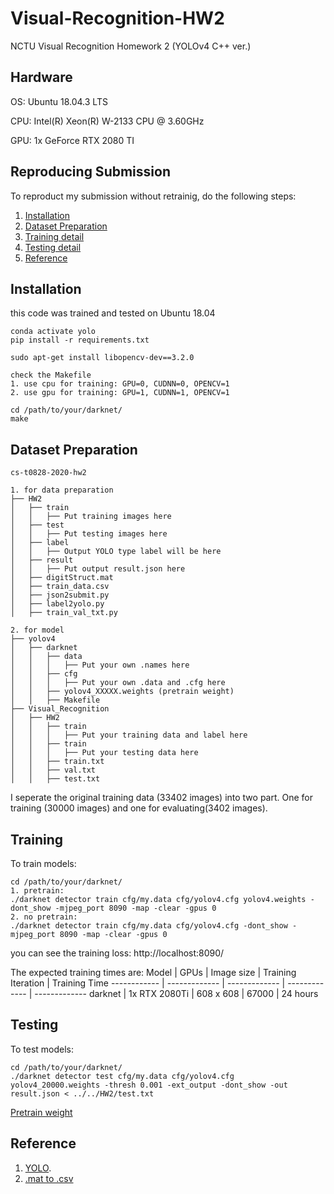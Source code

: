 # Visual-Recognition-HW2
NCTU Visual Recognition Homework 2 (YOLOv4 C++ ver.)

## Hardware
OS: Ubuntu 18.04.3 LTS

CPU: Intel(R) Xeon(R) W-2133 CPU @ 3.60GHz

GPU: 1x GeForce RTX 2080 TI

## Reproducing Submission
To reproduct my submission without retrainig, do the following steps:
1. [Installation](#installation)
2. [Dataset Preparation](#Dataset-Preparation)
3. [Training detail](#Training)
4. [Testing detail](#Testing)
5. [Reference](#Reference)

## Installation

this code was trained and tested on Ubuntu 18.04

```
conda activate yolo
pip install -r requirements.txt

sudo apt-get install libopencv-dev==3.2.0

check the Makefile
1. use cpu for training: GPU=0, CUDNN=0, OPENCV=1
2. use gpu for training: GPU=1, CUDNN=1, OPENCV=1

cd /path/to/your/darknet/
make

```

## Dataset Preparation
```
cs-t0828-2020-hw2

1. for data preparation
├── HW2
│   ├── train
│   │   ├── Put training images here
│   ├── test
│   │   ├── Put testing images here
│   ├── label
│   │   ├── Output YOLO type label will be here
│   ├── result
│   │   ├── Put output result.json here
│   ├── digitStruct.mat
│   ├── train_data.csv
│   ├── json2submit.py
│   ├── label2yolo.py
│   ├── train_val_txt.py

2. for model
├── yolov4
│   ├── darknet
│   │   ├── data
│   │   │   ├── Put your own .names here
│   │   ├── cfg
│   │   │   ├── Put your own .data and .cfg here
│   │   ├── yolov4_XXXXX.weights (pretrain weight)
│   │   ├── Makefile
├── Visual_Recognition
│   ├── HW2
│   │   ├── train
│   │   │   ├── Put your training data and label here
│   │   ├── train
│   │   │   ├── Put your testing data here
│   │   ├── train.txt
│   │   ├── val.txt
│   │   ├── test.txt

```
I seperate the original training data (33402 images) into two part. One for training (30000 images) and one for evaluating(3402 images). 

## Training
To train models:

```
cd /path/to/your/darknet/
1. pretrain:
./darknet detector train cfg/my.data cfg/yolov4.cfg yolov4.weights -dont_show -mjpeg_port 8090 -map -clear -gpus 0
2. no pretrain:
./darknet detector train cfg/my.data cfg/yolov4.cfg -dont_show -mjpeg_port 8090 -map -clear -gpus 0
```

you can see the training loss: http://localhost:8090/

The expected training times are:
Model | GPUs | Image size | Training Iteration | Training Time
------------ | ------------- | ------------- | ------------- | -------------
darknet | 1x RTX 2080Ti | 608 x 608 | 67000 | 24 hours


## Testing
To test models:

```
cd /path/to/your/darknet/
./darknet detector test cfg/my.data cfg/yolov4.cfg yolov4_20000.weights -thresh 0.001 -ext_output -dont_show -out result.json < ../../HW2/test.txt
```
[Pretrain weight](https://drive.google.com/file/d/1tMZML34PD7cvxMz7SpKit_nNA5FgVj-h/view?usp=sharing)

## Reference
1. [YOLO](https://github.com/AlexeyAB/darknet).
2. [.mat to .csv](https://github.com/pavitrakumar78/Street-View-House-Numbers-SVHN-Detection-and-Classification-using-CNN/blob/master/construct_datasets.py)
